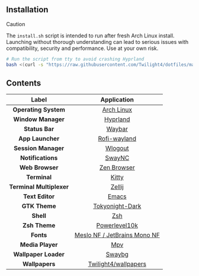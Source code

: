 ## Installation
> [!CAUTION]
> The `install.sh` script is intended to run after fresh Arch Linux install. Launching without thorough understanding can lead to serious issues with compatibility, security and performance. Use at your own risk.

```bash
# Run the script from tty to avoid crashing Hyprland
bash <(curl -s "https://raw.githubusercontent.com/Twilight4/dotfiles/main/setup.sh")
```

## Contents

|      Label                     |                         Application                        |
| :----------------------------: | :--------------------------------------------------------: | 
|  **Operating System**          | [Arch Linux](https://archlinux.org/)                       |
|  **Window Manager**            | [Hyprland](https://github.com/hyprwm/Hyprland)             |
|  **Status Bar**                | [Waybar](https://github.com/Alexays/Waybar/)               |
|  **App Launcher**              | [Rofi-wayland](https://github.com/lbonn/rofi)              |
|  **Session Manager**           | [Wlogout](https://github.com/ArtsyMacaw/wlogout)           |
|  **Notifications**             | [SwayNC](https://github.com/ErikReider/SwayNotificationCenter)   |
|  **Web Browser**               | [Zen Browser](https://zen-browser.app/)                    |
|  **Terminal**                  | [Kitty](https://sw.kovidgoyal.net/kitty/)                  |
|  **Terminal Multiplexer**      | [Zellij](https://github.com/zellij-org/zellij)             |
|  **Text Editor**            	 | [Emacs](https://www.gnu.org/software/emacs/)               |
|  **GTK Theme**                 | [Tokyonight-Dark](https://github.com/Fausto-Korpsvart/Tokyo-Night-GTK-Theme)    |
|  **Shell**                     | [Zsh](https://github.com/zsh-users)                        |
|  **Zsh Theme**                 | [Powerlevel10k](https://github.com/romkatv/powerlevel10k)  |
|  **Fonts**                     | [Meslo NF / JetBrains Mono NF](https://github.com/ryanoasis/nerd-fonts/)    |
|  **Media Player**              | [Mpv](https://mpv.io/)                                     | 
|  **Wallpaper Loader**          | [Swaybg](https://github.com/swaywm/swaybg)                 |
|  **Wallpapers**                | [Twilight4/wallpapers](https://github.com/Twilight4/wallpapers)  |
